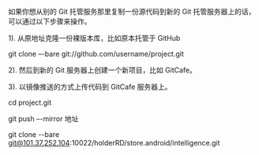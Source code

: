 如果你想从别的 Git 托管服务那里复制一份源代码到新的 Git 托管服务器上的话，可以通过以下步骤来操作。

1). 从原地址克隆一份裸版本库，比如原本托管于 GitHub

git clone –-bare git://github.com/username/project.git

2). 然后到新的 Git 服务器上创建一个新项目，比如 GitCafe。

3). 以镜像推送的方式上传代码到 GitCafe 服务器上。

cd project.git

git push –-mirror 地址

git clone --bare git@101.37.252.104:10022/holderRD/store.android/intelligence.git
